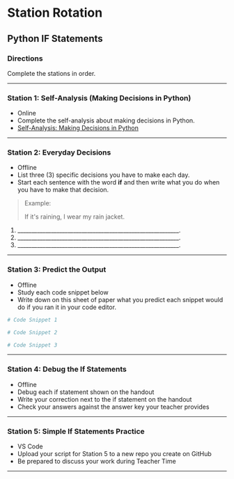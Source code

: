# Station Rotation
## Python IF Statements

### Directions
Complete the stations in order.

---
### Station 1: Self-Analysis (Making Decisions in Python)
- Online
- Complete the self-analysis about making decisions in Python.
- [Self-Analysis: Making Decisions in Python](https://forms.gle/scFATkCRXSgoijEC6)

---
### Station 2: Everyday Decisions
- Offline
- List three (3) specific decisions you have to make each day.
- Start each sentence with the word **if** and then write what you do when you have to make that decision.
> Example:
>
> If it's raining, I wear my rain jacket.

1. __________________________________________________________.
2. __________________________________________________________.
3. __________________________________________________________.
---

### Station 3: Predict the Output
- Offline 
- Study each code snippet below
- Write down on this sheet of paper what you predict each snippet would do if you ran it in your code editor.
```python
# Code Snippet 1

# Code Snippet 2

# Code Snippet 3
```

---
### Station 4: Debug the If Statements
- Offline
- Debug each if statement shown on the handout
- Write your correction next to the if statement on the handout
- Check your answers against the answer key your teacher provides

---
### Station 5: Simple If Statements Practice
- VS Code
- Upload your script for Station 5 to a new repo you create on GitHub
- Be prepared to discuss your work during Teacher Time

---
